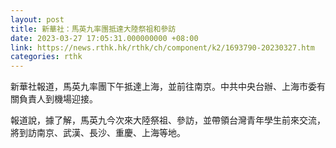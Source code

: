 ```yaml
---
layout: post
title: 新華社：馬英九率團抵達大陸祭祖和參訪
date: 2023-03-27 17:05:31.000000000 +08:00
link: https://news.rthk.hk/rthk/ch/component/k2/1693790-20230327.htm
categories: rthk
---
```


新華社報道，馬英九率團下午抵達上海，並前往南京。中共中央台辦、上海市委有關負責人到機場迎接。

報道說，據了解，馬英九今次來大陸祭祖、參訪，並帶領台灣青年學生前來交流，將到訪南京、武漢、長沙、重慶、上海等地。
